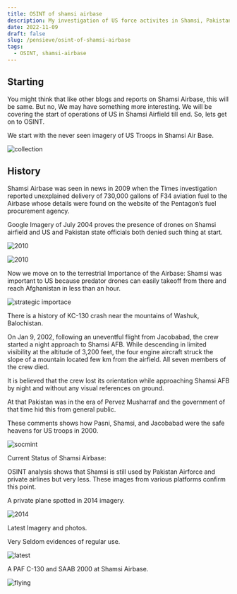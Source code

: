 ```yaml
---
title: OSINT of shamsi airbase
description: My investigation of US force activites in Shamsi, Pakistan
date: 2022-11-09
draft: false
slug: /pensieve/osint-of-shamsi-airbase
tags:
  - OSINT, shamsi-airbase
---
```


## Starting

You might think that like other blogs and reports on Shamsi Airbase, this will be same. But no, We may have something more interesting.
We will be covering the start of operations of US in Shamsi Airfield till end.
So, lets get on to OSINT.

We start with the never seen imagery of US Troops in Shamsi Air Base.

![collection](./img1.png)

## History

Shamsi Airbase was seen in news in 2009 when the Times investigation reported unexplained delivery of 730,000 gallons of F34 aviation fuel to the Airbase whose details were found on the website of the Pentagon’s fuel procurement agency.

Google Imagery of July 2004 proves the presence of drones on Shamsi airfield and US and Pakistan state officials both denied such thing at start.

![2010](./img2.png)

![2010](./img3.png)

Now we move on to the terrestrial Importance of the Airbase:
Shamsi was important to US because predator drones can easily takeoff from there and reach Afghanistan in less than an hour.

![strategic importace](./img4.png)

There is a history of KC-130 crash near the mountains of Washuk, Balochistan.

On Jan 9, 2002, following an uneventful flight from Jacobabad, the crew started a night approach to Shamsi AFB. While descending in limited visibility at the altitude of 3,200 feet, the four engine aircraft struck the slope of a mountain located few km from the airfield. All seven members of the crew died.

It is believed that the crew lost its orientation while approaching Shamsi AFB by night and without any visual references on ground.

At that Pakistan was in the era of Pervez Musharraf and the government of that time hid this from general public.

These comments shows how Pasni, Shamsi, and Jacobabad were the safe heavens for US troops in 2000.

![socmint](./img5.png)

Current Status of Shamsi Airbase:

OSINT analysis shows that Shamsi is still used by Pakistan Airforce and private airlines but very less. These images from various platforms confirm this point.

A private plane spotted in 2014 imagery.

![2014](./img6.png)

Latest Imagery and photos.

Very Seldom evidences of regular use.

![latest](./img7.png)

A PAF C-130 and SAAB 2000 at Shamsi Airbase.

![flying](./img8.png)
